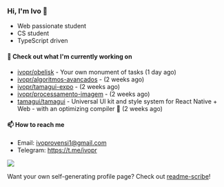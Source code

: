 ### Hi, I'm Ivo 👋

* Web passionate student
* CS student
* TypeScript driven

#### 👷 Check out what I'm currently working on

- [ivopr/obelisk](https://github.com/ivopr/obelisk) - Your own monument of tasks (1 day ago)
- [ivopr/algoritmos-avancados](https://github.com/ivopr/algoritmos-avancados) -  (2 weeks ago)
- [ivopr/tamagui-expo](https://github.com/ivopr/tamagui-expo) -  (2 weeks ago)
- [ivopr/processamento-imagem](https://github.com/ivopr/processamento-imagem) -  (2 weeks ago)
- [tamagui/tamagui](https://github.com/tamagui/tamagui) - Universal UI kit and style system for React Native &#43; Web - with an optimizing compiler 🚄 (2 weeks ago)

#### 📫 How to reach me

- Email: [ivoprovensi1@gmail.com](mailto://ivoprovensi1@gmail.com)
- Telegram: https://t.me/ivopr

![](https://github-readme-stats.vercel.app/api/top-langs/?username=ivopr&layout=compact&theme=react)

Want your own self-generating profile page? Check out [readme-scribe](https://github.com/muesli/readme-scribe)!
